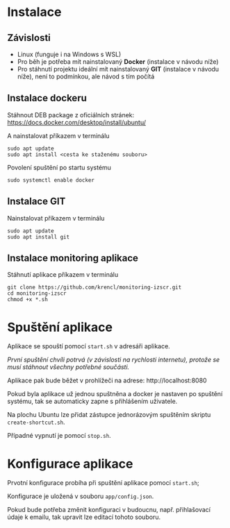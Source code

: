 # Instalace

## Závislosti

- Linux (funguje i na Windows s WSL)
- Pro běh je potřeba mít nainstalovaný **Docker** (instalace v návodu níže)
- Pro stáhnutí projektu ideální mít nainstalovaný **GIT** (instalace v návodu níže), není to podmínkou, ale návod s tím počítá 

## Instalace dockeru

Stáhnout DEB package z oficiálních stránek:
https://docs.docker.com/desktop/install/ubuntu/

A nainstalovat příkazem v terminálu
```
sudo apt update
sudo apt install <cesta ke staženému souboru>
```


Povolení spuštění po startu systému
```
sudo systemctl enable docker
```

## Instalace GIT

Nainstalovat příkazem v terminálu
```
sudo apt update
sudo apt install git
```

## Instalace monitoring aplikace

Stáhnutí aplikace příkazem v terminálu

```
git clone https://github.com/krencl/monitoring-izscr.git
cd monitoring-izscr
chmod +x *.sh
```

# Spuštění aplikace

Aplikace se spouští pomocí `start.sh` v adresáři aplikace.

*První spuštění chvíli potrvá (v závislosti na rychlosti internetu), protože se musí stáhnout všechny potřebné součásti.*

Aplikace pak bude běžet v prohlížeči na adrese:
http://localhost:8080

Pokud byla aplikace už jednou spuštněna a docker je nastaven po spuštění systému, tak se automaticky zapne s přihlášením uživatele.

Na plochu Ubuntu lze přidat zástupce jednorázovým spuštěním skriptu `create-shortcut.sh`.

Případné vypnutí je pomocí  `stop.sh`.

# Konfigurace aplikace

Prvotní konfigurace probíha při spuštění aplikace pomocí `start.sh`;

Konfigurace je uložená v souboru `app/config.json`.

Pokud bude potřeba změnit konfiguraci v budoucnu, např. přihlašovací údaje k emailu, tak upravit lze editací tohoto souboru.
